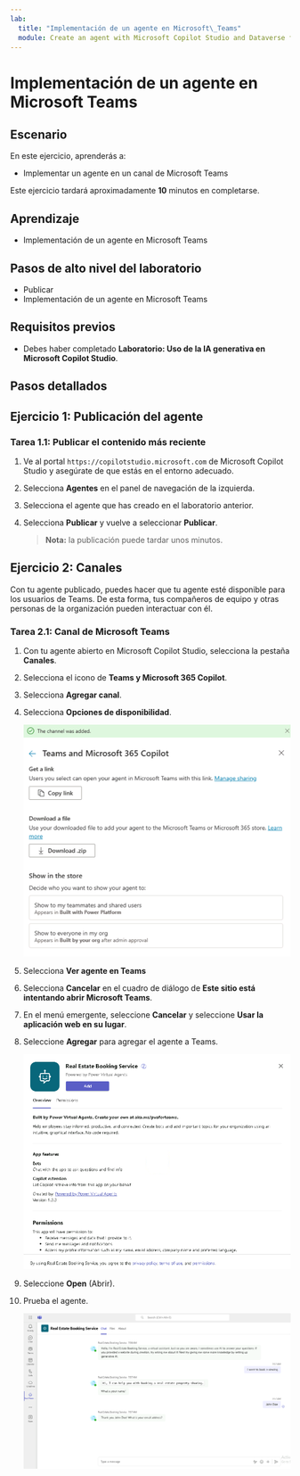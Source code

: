 ```yaml
---
lab:
  title: "Implementación de un agente en Microsoft\_Teams"
  module: Create an agent with Microsoft Copilot Studio and Dataverse for Teams
---
```


# Implementación de un agente en Microsoft Teams

## Escenario

En este ejercicio, aprenderás a:

- Implementar un agente en un canal de Microsoft Teams

Este ejercicio tardará aproximadamente **10** minutos en completarse.

## Aprendizaje

- Implementación de un agente en Microsoft Teams

## Pasos de alto nivel del laboratorio

- Publicar
- Implementación de un agente en Microsoft Teams
  
## Requisitos previos

- Debes haber completado **Laboratorio: Uso de la IA generativa en Microsoft Copilot Studio**.

## Pasos detallados

## Ejercicio 1: Publicación del agente

### Tarea 1.1: Publicar el contenido más reciente

1. Ve al portal `https://copilotstudio.microsoft.com` de Microsoft Copilot Studio y asegúrate de que estás en el entorno adecuado.

1. Selecciona **Agentes** en el panel de navegación de la izquierda.

1. Selecciona el agente que has creado en el laboratorio anterior.

1. Selecciona **Publicar** y vuelve a seleccionar **Publicar**.
   > **Nota:** la publicación puede tardar unos minutos.

## Ejercicio 2: Canales

Con tu agente publicado, puedes hacer que tu agente esté disponible para los usuarios de Teams. De esta forma, tus compañeros de equipo y otras personas de la organización pueden interactuar con él.

### Tarea 2.1: Canal de Microsoft Teams

1. Con tu agente abierto en Microsoft Copilot Studio, selecciona la pestaña **Canales**.

1. Selecciona el icono de **Teams y Microsoft 365 Copilot**.

1. Selecciona **Agregar canal**.

1. Selecciona **Opciones de disponibilidad**.

    ![Captura de pantalla de las opciones de disponibilidad del canal de Teams.](../media/teams-availability-options.png)

1. Selecciona **Ver agente en Teams**

1. Selecciona **Cancelar** en el cuadro de diálogo de **Este sitio está intentando abrir Microsoft Teams**.

1. En el menú emergente, seleccione **Cancelar** y seleccione **Usar la aplicación web en su lugar**.

1. Seleccione **Agregar** para agregar el agente a Teams.

    ![Captura de pantalla del diálogo para agregar la aplicación a Teams.](../media/teams-add-app.png)

1. Seleccione **Open** (Abrir).

1. Prueba el agente.

    ![Captura de pantalla del agente en Teams.](../media/teams-copilot.png)
